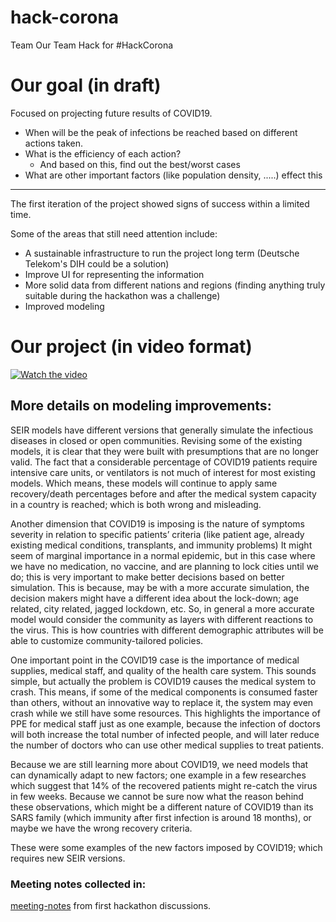 # hack-corona
Team Our Team Hack for #HackCorona

# Our goal (in draft)

Focused on projecting future results of COVID19.

* When  will be the peak of infections be reached based on different actions taken.
* What is the efficiency of each action?
	- And based on this, find out the best/worst cases
* What are other important factors (like population density, .....) effect this

------
The first iteration of the project showed signs of success within a limited time.

Some of the areas that still need attention include:

* A sustainable infrastructure to run the project long term (Deutsche Telekom's DIH could be a solution)
* Improve UI for representing the information
* More solid data from different nations and regions (finding anything truly suitable during the hackathon was a challenge)
* Improved modeling

# Our project (in video format)

[![Watch the video](video/our_team.gif)](https://drive.google.com/file/d/1k5YdFmZ9xP1IIYsrWu7-2GtWLWFYzMKG/view?usp=sharing)

## More details on modeling improvements:

SEIR models have different versions that generally simulate the infectious diseases in closed or open communities. Revising some of the existing models, it is clear that they were built with presumptions that are no longer valid.
The fact that a considerable percentage of COVID19 patients require intensive care units, or ventilators is not much of interest for most existing models. Which means, these models will continue to apply same recovery/death percentages before and after the medical system capacity in a country is reached; which is both wrong and misleading.

Another dimension that COVID19 is imposing is the nature of symptoms severity in relation to specific patients’ criteria (like patient age, already existing medical conditions, transplants, and immunity problems) It might seem of marginal importance in a normal epidemic, but in this case where we have no medication, no vaccine, and are planning to lock cities until we do; this is very important to make better decisions based on better simulation. This is because, may be with a more accurate simulation, the decision makers might have a different idea about the lock-down; age related, city related, jagged lockdown, etc. So, in general a more accurate model would consider the community as layers with different reactions to the virus. This is how countries with different demographic attributes will be able to customize community-tailored policies.

One important point in the COVID19 case is the importance of medical supplies, medical staff, and quality of the health care system. This sounds simple, but actually the problem is COVID19 causes the medical system to crash. This means, if some of the medical components is consumed faster than others, without an innovative way to replace it, the system may even crash while we still have some resources. This highlights the importance of PPE for medical staff just as one example, because the infection of doctors will both increase the total number of infected people, and will later reduce the number of doctors who can use other medical supplies to treat patients.

Because we are still learning more about COVID19, we need models that can dynamically adapt to new factors; one example in a few researches which suggest that 14% of the recovered patients might re-catch the virus in few weeks. Because we cannot be sure now what the reason behind these observations, which might be a different nature of COVID19 than its SARS family (which immunity after first infection is around 18 months), or maybe we have the wrong recovery criteria.

These were some examples of the new factors imposed by COVID19; which requires new SEIR versions.


### Meeting notes collected in:

[meeting-notes](meeting-notes) from first hackathon discussions.
